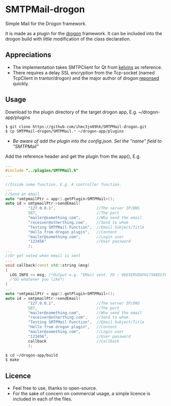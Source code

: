 # SMTPMail-drogon
Simple Mail for the Drogon framework.

It is made as a plugin for the [drogon](https://github.com/an-tao/drogon) framework.
It can be included into the drogon build with little 
modification of the class declaration.

## Appreciations
* The implementation takes SMTPClient for Qt from [kelvins](https://github.com/kelvins/SMTPClient) as reference.
* There requires a delay SSL encryption from the Tcp-socket (named TcpClient in trantor/drogon) and the major 
author of drogon [reponsed](https://github.com/an-tao/drogon/issues/346) quickly. 

## Usage
Download to the plugin directory of the target drogon app, E.g. ~/drogon-app/plugins
```bash
$ git clone https://github.com/ihmc3jn09hk/SMTPMail-drogon.git
$ cp SMTPMail-drogon/SMTPMail.* ~/drogon-app/plugins
```

* _Be aware of add the plugin into the config.json. Set the "name" field to "SMTPMail"_

Add the reference header and get the plugin from the app(), E.g. 

```c++
...
#include "../plugins/SMTPMail.h"
...

//Inside some function, E.g. A controller function.
...
//Send an email
auto *smtpmailPtr = app().getPlugin<SMTPMail>();
auto id = smtpmailPtr->sendEmail(
          "127.0.0.1",                  //The server IP/DNS
          587,                          //The port
          "mailer@something.com",       //Who send the email
          "receiver@otherthing.com",    //Send to whom
          "Testing SMTPMail Function",  //Email Subject/Title
          "Hello from drogon plugin",   //Content
          "mailer@something.com",       //Login user
          "123456"                      //User password
          );
...
//Or get noted when email is sent
...
void callback(const std::string &msg)
{ 
  LOG_INFO << msg; /*Output e.g. "EMail sent. ID : 96ESERVDDFH17588ECF0C7B00326E3"*/
  /*Do whatever you like*/
}
...
auto *smtpmailPtr = app().getPlugin<SMTPMail>();
auto id = smtpmailPtr->sendEmail(
          "127.0.0.1",                  //The server IP/DNS
          587,                          //The port
          "mailer@something.com",       //Who send the email
          "receiver@otherthing.com",    //Send to whom
          "Testing SMTPMail Function",  //Email Subject/Title
          "Hello from drogon plugin",   //Content
          "mailer@something.com",       //Login user
          "123456",                     //User password
          callback                      //Callback
          );
```

```bash
$ cd ~/drogon-app/build
$ make
```

## Licence
* Feel free to use, thanks to open-source.
* For the sake of concern on commercial usage, a simple licence is included in each of the files.
